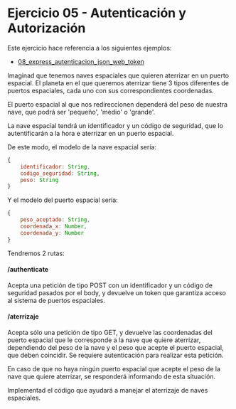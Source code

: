 # Ejercicio 05 - Autenticación y Autorización

Este ejercicio hace referencia a los siguientes ejemplos:

* [08_express_autenticacion_json_web_token](https://github.com/albertsgrc/curso-mean-jedi/tree/master/ejemplos/08_express_autenticacion_json_web_token)

Imaginad que tenemos naves espaciales que quieren aterrizar en un puerto espacial.
El planeta en el que queremos aterrizar tiene 3 tipos diferentes de puertos espaciales,
cada uno con sus correspondientes coordenadas.

El puerto espacial al que nos redireccionen dependerá del peso de nuestra nave,
que podrá ser 'pequeño', 'medio' o 'grande'.

La nave espacial tendrá un identificador y un código de seguridad, que lo autentificarán
a la hora e aterrizar en un puerto espacial.

De este modo, el modelo de la nave espacial sería:

```javascript
{
    identificador: String,
    codigo_seguridad: String,
    peso: String
}
```

Y el modelo del puerto espacial sería:

```javascript
{
    peso_aceptado: String,
    coordenada_x: Number,
    coordenada_y: Number
}
```

Tendremos 2 rutas:

#### /authenticate

Acepta una petición de tipo POST con un identificador y un código de seguridad
pasados por el body, y devuelve un token que garantiza acceso al sistema de
puertos espaciales.

#### /aterrizaje

Acepta sólo una petición de tipo GET, y devuelve las coordenadas del
puerto espacial que le corresponde a la nave que quiere aterrizar, dependiendo
del peso de la nave y el peso que acepte el puerto espacial, que deben coincidir.
Se requiere autenticación para realizar esta petición.

En caso de que no haya ningún puerto espacial que acepte el peso de la nave que
quiere aterrizar, se responderá informando de esta situación.

Implementad el código que ayudará a manejar el aterrizaje de naves espaciales.

